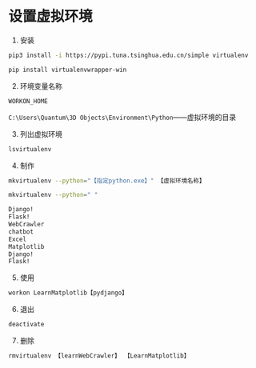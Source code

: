 # 设置虚拟环境

1. 安装

```bash
pip3 install -i https://pypi.tuna.tsinghua.edu.cn/simple virtualenv

pip install virtualenvwrapper-win
```

2. 环境变量名称

`WORKON_HOME `

`C:\Users\Quantum\3D Objects\Environment\Python`——虚拟环境的目录

3. 列出虚拟环境

```bash
lsvirtualenv
```

4. 制作

```bash
mkvirtualenv --python="【指定python.exe】" 【虚拟环境名称】

mkvirtualenv --python=" " 

Django!
Flask!
WebCrawler
chatbot
Excel
Matplotlib
Django!
Flask!
```

5. 使用

```bash
workon LearnMatplotlib【pydjango】
```

6. 退出

```bash
deactivate
```

7. 删除

```bash
rmvirtualenv 【learnWebCrawler】 【LearnMatplotlib】
```

